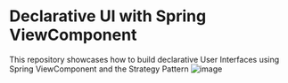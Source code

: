 # Declarative UI with Spring ViewComponent

This repository showcases how to build declarative User Interfaces using Spring ViewComponent and the Strategy Pattern
![image](https://github.com/tschuehly/svc-ui/assets/33346637/cec5cb25-c03c-45ad-a5a3-7282b7855306)
